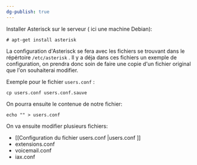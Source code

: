 ```yaml
---
dg-publish: true
---
```


Installer Asterisck sur le serveur ( ici une machine Debian):

````
# apt-get install asterisk
````

La configuration d'Asterisck se fera avec les fichiers se trouvant dans le répértoire `/etc/asterisk` .
Il y a déja dans ces fichiers un exemple de configuration, on prendra donc soin de faire une copie d'un fichier original que l'on souhaiterai modifier.

Exemple pour le fichier `users.conf` : 
````
cp users.conf users.conf.sauve
````

On pourra ensuite le contenue de notre fichier: 

````
echo "" > users.conf
````

On va ensuite modifier plusieurs fichiers:

- [[Configuration du fichier users.conf |users.conf ]]
-  extensions.conf
- voicemail.conf
- iax.conf 
